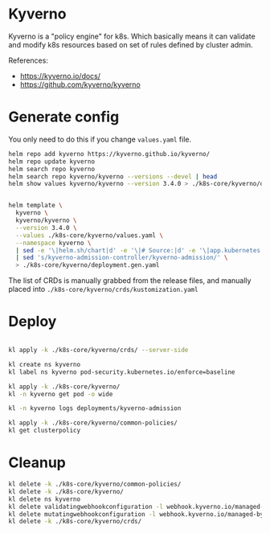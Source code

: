 
# Kyverno

Kyverno is a "policy engine" for k8s.
Which basically means it can validate and modify k8s resources
based on set of rules defined by cluster admin.

References:
- https://kyverno.io/docs/
- https://github.com/kyverno/kyverno

# Generate config

You only need to do this if you change `values.yaml` file.

```bash
helm repo add kyverno https://kyverno.github.io/kyverno/
helm repo update kyverno
helm search repo kyverno
helm search repo kyverno/kyverno --versions --devel | head
helm show values kyverno/kyverno --version 3.4.0 > ./k8s-core/kyverno/default-values.yaml
```

```bash

helm template \
  kyverno \
  kyverno/kyverno \
  --version 3.4.0 \
  --values ./k8s-core/kyverno/values.yaml \
  --namespace kyverno \
  | sed -e '\|helm.sh/chart|d' -e '\|# Source:|d' -e '\|app.kubernetes.io/managed-by: Helm|d' -e '\|app.kubernetes.io/instance:|d' -e '\|app.kubernetes.io/version|d' \
  | sed 's/kyverno-admission-controller/kyverno-admission/' \
  > ./k8s-core/kyverno/deployment.gen.yaml

```

The list of CRDs is manually grabbed from the release files, and manually placed into `./k8s-core/kyverno/crds/kustomization.yaml`

# Deploy

```bash

kl apply -k ./k8s-core/kyverno/crds/ --server-side

kl create ns kyverno
kl label ns kyverno pod-security.kubernetes.io/enforce=baseline

kl apply -k ./k8s-core/kyverno/
kl -n kyverno get pod -o wide

kl -n kyverno logs deployments/kyverno-admission

kl apply -k ./k8s-core/kyverno/common-policies/
kl get clusterpolicy

```

# Cleanup

```bash
kl delete -k ./k8s-core/kyverno/common-policies/
kl delete -k ./k8s-core/kyverno/
kl delete ns kyverno
kl delete validatingwebhookconfiguration -l webhook.kyverno.io/managed-by=kyverno
kl delete mutatingwebhookconfiguration -l webhook.kyverno.io/managed-by=kyverno
kl delete -k ./k8s-core/kyverno/crds/
```
